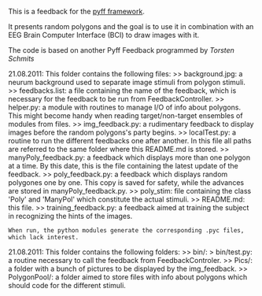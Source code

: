 
This is a feedback for the [pyff framework](http://github.com/venthur/pyff "Pyff Framework").

It presents random polygons and the goal is to use it in combination with an EEG Brain Computer Interface (BCI) to draw images with it.

The code is based on another Pyff Feedback programmed by *Torsten Schmits*

21.08.2011: This folder contains the following files: 
        >> background.jpg: a neurum background used to separate image stimuli from polygon stimuli. 
        >> feedbacks.list: a file containing the name of the feedback, which is necessary for the feedback to be run from FeedbackController. 
        >> helper.py: a module with routines to manage I/O of info about polygons. This might become handy when reading target/non-target ensembles of modules from files. 
        >> img_feedback.py: a rudimentary feedback to display images before the random polygons's party begins. 
        >> localTest.py: a routine to run the different feedbacks one after another. In this file all paths are referred to the same folder where this README.md is stored. 
        >> manyPoly_feedback.py: a feedback which displays more than one polygon at a time. By this date, this is the file containing the latest update of the feedback. 
        >> poly_feedback.py: a feedback which displays random polygones one by one. This copy is saved for safety, while the advances are stored in manyPoly_feedback.py. 
        >> poly_stim: file containing the class 'Poly' and 'ManyPol' which constitute the actual stimuli. 
        >> README.md: this file. 
        >> training_feedback.py: a feedback aimed at training the subject in recognizing the hints of the images. 
    
    When run, the python modules generate the corresponding .pyc files, which lack interest. 

21.08.2011: This folder contains the following folders: 
        >> bin/: 
                > bin/test.py: a routine necessary to call the feedback from FeedbackControler. 
        >> Pics/: a folder with a bunch of pictures to be displayed by the img_feedback. 
        >> PolygonPool/: a folder aimed to store files with info about polygons which should code for the different stimuli. 
                
                
                
                
                
                
                
                
